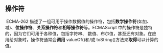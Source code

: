 ## 操作符

​	ECMA-262 描述了一组可用于操作数据值的操作符，包括**数学操作符**(如加、减)、**位操作符**、**关系操作符**和**相等操作符**等。ECMAScript 中的操作符是独特的，因为它们可用于各种值，包括字符串、 数值、布尔值，甚至还有对象。在应用给对象时，操作符通常会**调用** valueOf()和/或 toString()方法来**取得**可以计算的值。

